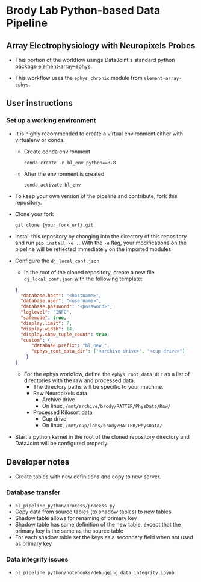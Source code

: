 # Brody Lab Python-based Data Pipeline

## Array Electrophysiology with Neuropixels Probes

+ This portion of the workflow usings DataJoint's standard python package 
[element-array-ephys](https://github.com/datajoint/element-array-ephys).

+ This workflow uses the `ephys_chronic` module from `element-array-ephys`.

## User instructions
### Set up a working environment

+ It is highly recommended to create a virtual environment either with 
virtualenv or conda.
  + Create conda environment
    ```
    conda create -n bl_env python==3.8
    ```
  + After the environment is created
    ```
    conda activate bl_env
    ```

+ To keep your own version of the pipeline and contribute, fork this repository.

+ Clone your fork
  ```
  git clone {your_fork_url}.git
  ```

+ Install this repository by changing into the directory of this repository and
 run `pip install -e .`.  With the `-e` flag, your modifications on the pipeline 
 will be reflected immediately on the imported modules.

+ Configure the `dj_local_conf.json`
  + In the root of the cloned repository, create a new file `dj_local_conf.json` 
  with the following template:

  ```json
  {
    "database.host": "<hostname>",
    "database.user": "<username>",
    "database.password": "<password>",
    "loglevel": "INFO",
    "safemode": true,
    "display.limit": 7,
    "display.width": 14,
    "display.show_tuple_count": true,
    "custom": {
        "database.prefix": "bl_new_",
        "ephys_root_data_dir": ["<archive drive>", "<cup drive>"]
      }
  }
  ```

  + For the ephys workflow, define the `ephys_root_data_dir` as a list of 
  directories with the raw and processed data.
    + The directory paths will be specific to your machine.
    + Raw Neuropixels data
      + Archive drive
      + On linux, `/mnt/archive/brody/RATTER/PhysData/Raw/`
    + Processed Kilosort data
      + Cup drive
      + On linux, `/mnt/cup/labs/brody/RATTER/PhysData/`

+ Start a python kernel in the root of the cloned repository directory and 
DataJoint will be configured properly.

## Developer notes

+ Create tables with new definitions and copy to new server.

### Database transfer
+ `bl_pipeline_python/process/process.py`
+ Copy data from source tables (to shadow tables) to new tables
+ Shadow table allows for renaming of primary key
+ Shadow table has same definition of the new table, except that the primary key
 is the same as the source table
+ For each shadow table set the keys as a secondary field when not used as 
primary key

### Data integrity issues
+ `bl_pipeline_python/notebooks/debugging_data_integrity.ipynb`
